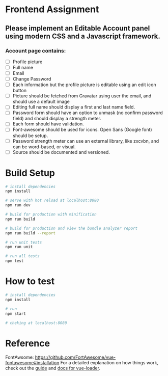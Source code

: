 # Frontend Assignment
## Please implement an Editable Account panel using modern CSS and a Javascript framework.
### Account page contains:
- [ ] Profile picture
- [ ] Full name
- [ ] Email
- [ ] Change Password
- [ ] Each information but the profile picture is editable using an edit icon button
- [ ] Picture should be fetched from Gravatar using user the email, and should
use a default image
- [ ] Editing full name should display a first and last name field.
- [ ] Password form should have an option to unmask (no confirm password field)
and should display a strength meter.
- [ ] Each form should have validation.
- [ ] Font-awesome should be used for icons. Open Sans (Google font) should be
setup.
- [ ] Password strength meter can use an external library, like zxcvbn, and can be
word-based, or visual.
- [ ] Source should be documented and versioned.

# Build Setup

``` bash
# install dependencies
npm install

# serve with hot reload at localhost:8080
npm run dev

# build for production with minification
npm run build

# build for production and view the bundle analyzer report
npm run build --report

# run unit tests
npm run unit

# run all tests
npm test
```

# How to test
``` bash
# install dependencies
npm install

# run 
npm start

# cheking at localhost:8080
```

# Reference
FontAwsome: https://github.com/FortAwesome/vue-fontawesome#installation
For a detailed explanation on how things work, check out the [guide](http://vuejs-templates.github.io/webpack/) and [docs for vue-loader](http://vuejs.github.io/vue-loader).
